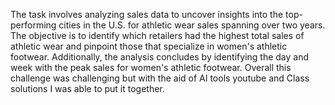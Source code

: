 The task involves analyzing sales data to uncover insights into the top-performing cities in the U.S. for athletic wear sales spanning over two years. 
The objective is to identify which retailers had the highest total sales of athletic wear and pinpoint those that specialize in women's athletic footwear. 
Additionally, the analysis concludes by identifying the day and week with the peak sales for women's athletic footwear.
Overall this challenge was challenging but with the aid of AI tools youtube and Class solutions I was able to put it together.
